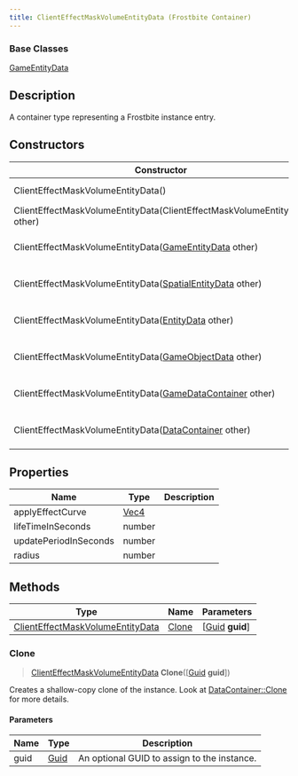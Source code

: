 ```yaml
---
title: ClientEffectMaskVolumeEntityData (Frostbite Container)
---
```

### Base Classes

[GameEntityData](GameEntityData)

## Description

A container type representing a Frostbite instance entry.

## Constructors

| Constructor                                                                                 | Description                                                                                                                                             |
| ------------------------------------------------------------------------------------------- | ------------------------------------------------------------------------------------------------------------------------------------------------------- |
| ClientEffectMaskVolumeEntityData()                                                          | Create a new instance of this container type.                                                                                                           |
| ClientEffectMaskVolumeEntityData(ClientEffectMaskVolumeEntityData other)                    | Create a reference copy of an instance of the same type.                                                                                                |
| ClientEffectMaskVolumeEntityData([GameEntityData](GameEntityData) other)                    | Upcast an instance of type [GameEntityData](GameEntityData) to [ClientEffectMaskVolumeEntityData](ClientEffectMaskVolumeEntityData).                    |
| ClientEffectMaskVolumeEntityData([SpatialEntityData](SpatialEntityData) other)              | Upcast an instance of type [SpatialEntityData](SpatialEntityData) to [ClientEffectMaskVolumeEntityData](ClientEffectMaskVolumeEntityData).              |
| ClientEffectMaskVolumeEntityData([EntityData](EntityData) other)                            | Upcast an instance of type [EntityData](EntityData) to [ClientEffectMaskVolumeEntityData](ClientEffectMaskVolumeEntityData).                            |
| ClientEffectMaskVolumeEntityData([GameObjectData](GameObjectData) other)                    | Upcast an instance of type [GameObjectData](GameObjectData) to [ClientEffectMaskVolumeEntityData](ClientEffectMaskVolumeEntityData).                    |
| ClientEffectMaskVolumeEntityData([GameDataContainer](GameDataContainer) other)              | Upcast an instance of type [GameDataContainer](GameDataContainer) to [ClientEffectMaskVolumeEntityData](ClientEffectMaskVolumeEntityData).              |
| ClientEffectMaskVolumeEntityData([DataContainer](/vext/ref/cls/shr/datacontainer) other) | Upcast an instance of type [DataContainer](/vext/ref/cls/shr/datacontainer) to [ClientEffectMaskVolumeEntityData](ClientEffectMaskVolumeEntityData). |

## Properties

| Name                  | Type                              | Description |
| --------------------- | --------------------------------- | ----------- |
| applyEffectCurve      | [Vec4](/vext/ref/cls/shr/Vec4) |             |
| lifeTimeInSeconds     | number                            |             |
| updatePeriodInSeconds | number                            |             |
| radius                | number                            |             |

## Methods

| Type                                                                 | Name            | Parameters                                     |
| -------------------------------------------------------------------- | --------------- | ---------------------------------------------- |
| [ClientEffectMaskVolumeEntityData](ClientEffectMaskVolumeEntityData) | [Clone](#clone) | \[[Guid](/vext/ref/cls/shr/guid) **guid**\] |

### Clone

> [ClientEffectMaskVolumeEntityData](ClientEffectMaskVolumeEntityData) **Clone**(\[[Guid](/vext/ref/cls/shr/guid) **guid**\])

Creates a shallow-copy clone of the instance. Look at [DataContainer::Clone](/vext/ref/cls/shr/datacontainer#clone) for more details.

#### Parameters

| Name | Type         | Description                                 |
| ---- | ------------ | ------------------------------------------- |
| guid | [Guid](Guid) | An optional GUID to assign to the instance. |
